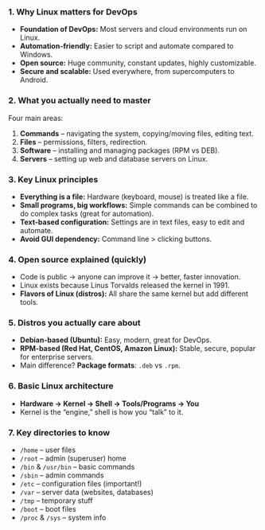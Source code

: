 ### **1. Why Linux matters for DevOps**

- **Foundation of DevOps:** Most servers and cloud environments run on Linux.
- **Automation-friendly:** Easier to script and automate compared to Windows.
- **Open source:** Huge community, constant updates, highly customizable.
- **Secure and scalable:** Used everywhere, from supercomputers to Android.

### **2. What you actually need to master**

Four main areas:

1. **Commands** – navigating the system, copying/moving files, editing text.
2. **Files** – permissions, filters, redirection.
3. **Software** – installing and managing packages (RPM vs DEB).
4. **Servers** – setting up web and database servers on Linux.

### **3. Key Linux principles**

- **Everything is a file:** Hardware (keyboard, mouse) is treated like a file.
- **Small programs, big workflows:** Simple commands can be combined to do complex tasks (great for automation).
- **Text-based configuration:** Settings are in text files, easy to edit and automate.
- **Avoid GUI dependency:** Command line > clicking buttons.

### **4. Open source explained (quickly)**

- Code is public → anyone can improve it → better, faster innovation.
- Linux exists because Linus Torvalds released the kernel in 1991.
- **Flavors of Linux (distros):** All share the same kernel but add different tools.

### **5. Distros you actually care about**

- **Debian-based (Ubuntu):** Easy, modern, great for DevOps.
- **RPM-based (Red Hat, CentOS, Amazon Linux):** Stable, secure, popular for enterprise servers.
- Main difference? **Package formats**: `.deb` vs `.rpm`.

### **6. Basic Linux architecture**

- **Hardware → Kernel → Shell → Tools/Programs → You**
- Kernel is the “engine,” shell is how you “talk” to it.

### **7. Key directories to know**

- `/home` – user files
- `/root` – admin (superuser) home
- `/bin` & `/usr/bin` – basic commands
- `/sbin` – admin commands
- `/etc` – configuration files (important!)
- `/var` – server data (websites, databases)
- `/tmp` – temporary stuff
- `/boot` – boot files
- `/proc` & `/sys` – system info